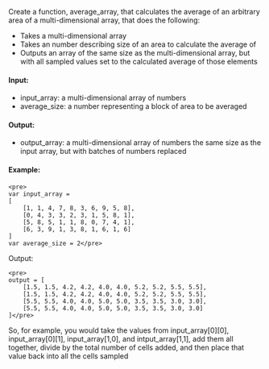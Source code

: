 Create a function, average_array, that calculates the average of an arbitrary area of a multi-dimensional array, that does the following:
- Takes a multi-dimensional array
- Takes an number describing size of an area to calculate the average of
- Outputs an array of the same size as the multi-dimensional array, but with all sampled values set to the calculated average of those elements

#### Input: 
- input_array: a multi-dimensional array of numbers
- average_size: a number representing a block of area to be averaged

#### Output: 
- output_array: a multi-dimensional array of numbers the same size as the input array, but with batches of numbers replaced

#### Example:
```
<pre>
var input_array = 
[
	[1, 1, 4, 7, 8, 3, 6, 9, 5, 8],
	[0, 4, 3, 3, 2, 3, 1, 5, 8, 1],
	[5, 8, 5, 1, 1, 8, 0, 7, 4, 1],
	[6, 3, 9, 1, 3, 8, 1, 6, 1, 6]
]
var average_size = 2</pre>
```
Output:
```
<pre>
output = [
	[1.5, 1.5, 4.2, 4.2, 4.0, 4.0, 5.2, 5.2, 5.5, 5.5],
	[1.5, 1.5, 4.2, 4.2, 4.0, 4.0, 5.2, 5.2, 5.5, 5.5],
	[5.5, 5.5, 4.0, 4.0, 5.0, 5.0, 3.5, 3.5, 3.0, 3.0],
	[5.5, 5.5, 4.0, 4.0, 5.0, 5.0, 3.5, 3.5, 3.0, 3.0]
]</pre>
```
So, for example, you would take the values from input_array[0][0], input_array[0][1], input_array[1,0], and intput_array[1,1], add them all together, divide by the total number of cells added, and then place that value back into all the cells sampled

